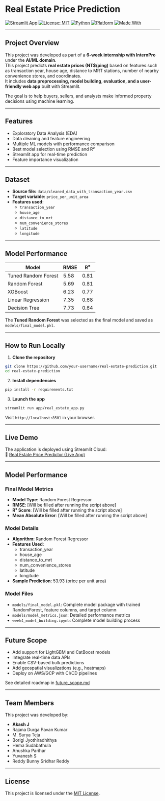 # Real Estate Price Prediction

[![Streamlit App](https://img.shields.io/badge/Streamlit-Deployed-green?logo=streamlit)](https://real-estate-prediction-1.streamlit.app)
[![License: MIT](https://img.shields.io/badge/license-MIT-blue.svg)](LICENSE)
[![Python](https://img.shields.io/badge/Python-3.10+-blue.svg)](https://www.python.org/)
[![Platform](https://img.shields.io/badge/Platform-Streamlit%20Cloud-lightgrey)](https://streamlit.io/)
[![Made With](https://img.shields.io/badge/Made%20With-Scikit--Learn-orange.svg)](https://scikit-learn.org/)

---

## Project Overview
This project was developed as part of a **6-week internship with InternPro** under the **AI/ML domain**.  
This project predicts **real estate prices (NT$/ping)** based on features such as transaction year, house age, distance to MRT stations, number of nearby convenience stores, and coordinates.  
It includes **data preprocessing, model building, evaluation, and a user-friendly web app** built with Streamlit.

The goal is to help buyers, sellers, and analysts make informed property decisions using machine learning.

---

## Features
- Exploratory Data Analysis (EDA)
- Data cleaning and feature engineering
- Multiple ML models with performance comparison
- Best model selection using RMSE and R²
- Streamlit app for real-time prediction
- Feature importance visualization

---

## Dataset
- **Source file:** `data/cleaned_data_with_transaction_year.csv`
- **Target variable:** `price_per_unit_area`
- **Features used:**
  - `transaction_year`
  - `house_age`
  - `distance_to_mrt`
  - `num_convenience_stores`
  - `latitude`
  - `longitude`

---

## Model Performance

| Model               | RMSE  | R²     |
|---------------------|-------|--------|
| Tuned Random Forest | 5.58  | 0.81   |
| Random Forest       | 5.69  | 0.81   |
| XGBoost             | 6.23  | 0.77   |
| Linear Regression   | 7.35  | 0.68   |
| Decision Tree       | 7.73  | 0.64   |

The **Tuned Random Forest** was selected as the final model and saved as `models/final_model.pkl`.

---

## How to Run Locally

1. **Clone the repository**
```bash
git clone https://github.com/your-username/real-estate-prediction.git
cd real-estate-prediction
```

2. **Install dependencies**
```bash
pip install -r requirements.txt
```

3. **Launch the app**
```bash
streamlit run app/real_estate_app.py
```

Visit `http://localhost:8501` in your browser.

---

## Live Demo
The application is deployed using Streamlit Cloud:  
🔗 [Real Estate Price Predictor (Live App)](https://real-estate-prediction-1.streamlit.app)

---


## Model Performance

### Final Model Metrics
- **Model Type**: Random Forest Regressor
- **RMSE**: [Will be filled after running the script above]
- **R² Score**: [Will be filled after running the script above]
- **Mean Absolute Error**: [Will be filled after running the script above]

### Model Details
- **Algorithm**: Random Forest Regressor
- **Features Used**: 
  - transaction_year
  - house_age
  - distance_to_mrt
  - num_convenience_stores
  - latitude
  - longitude
- **Sample Prediction**: 53.93 (price per unit area)

### Model Files
- `models/final_model.pkl`: Complete model package with trained RandomForest, feature columns, and target column
- `models/model_metrics.json`: Detailed performance metrics
- `week4_model_building.ipynb`: Complete model building process


---
## Future Scope
- Add support for LightGBM and CatBoost models
- Integrate real-time data APIs
- Enable CSV-based bulk predictions
- Add geospatial visualizations (e.g., heatmaps)
- Deploy on AWS/GCP with CI/CD pipelines

See detailed roadmap in [future_scope.md](future_scope.md)

---

## Team Members
This project was developed by:
- **Akash J** 
- Rajana Durga Pavan Kumar
- M. Surya Teja
- Borigi Jyothiradhithya
- Hema Sudabathula
- Anushka Parihar
- Yuvanesh S
- Reddy Bunny Sridhar Reddy

---

## License
This project is licensed under the [MIT License](LICENSE).
